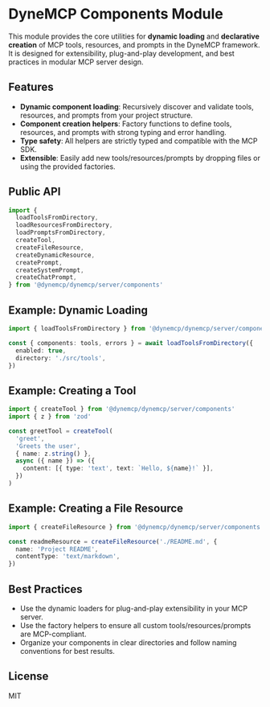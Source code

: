 # DyneMCP Components Module

This module provides the core utilities for **dynamic loading** and **declarative creation** of MCP tools, resources, and prompts in the DyneMCP framework. It is designed for extensibility, plug-and-play development, and best practices in modular MCP server design.

## Features
- **Dynamic component loading**: Recursively discover and validate tools, resources, and prompts from your project structure.
- **Component creation helpers**: Factory functions to define tools, resources, and prompts with strong typing and error handling.
- **Type safety**: All helpers are strictly typed and compatible with the MCP SDK.
- **Extensible**: Easily add new tools/resources/prompts by dropping files or using the provided factories.

## Public API

```ts
import {
  loadToolsFromDirectory,
  loadResourcesFromDirectory,
  loadPromptsFromDirectory,
  createTool,
  createFileResource,
  createDynamicResource,
  createPrompt,
  createSystemPrompt,
  createChatPrompt,
} from '@dynemcp/dynemcp/server/components'
```

## Example: Dynamic Loading
```ts
import { loadToolsFromDirectory } from '@dynemcp/dynemcp/server/components'

const { components: tools, errors } = await loadToolsFromDirectory({
  enabled: true,
  directory: './src/tools',
})
```

## Example: Creating a Tool
```ts
import { createTool } from '@dynemcp/dynemcp/server/components'
import { z } from 'zod'

const greetTool = createTool(
  'greet',
  'Greets the user',
  { name: z.string() },
  async ({ name }) => ({
    content: [{ type: 'text', text: `Hello, ${name}!` }],
  })
)
```

## Example: Creating a File Resource
```ts
import { createFileResource } from '@dynemcp/dynemcp/server/components'

const readmeResource = createFileResource('./README.md', {
  name: 'Project README',
  contentType: 'text/markdown',
})
```

## Best Practices
- Use the dynamic loaders for plug-and-play extensibility in your MCP server.
- Use the factory helpers to ensure all custom tools/resources/prompts are MCP-compliant.
- Organize your components in clear directories and follow naming conventions for best results.

## License
MIT
